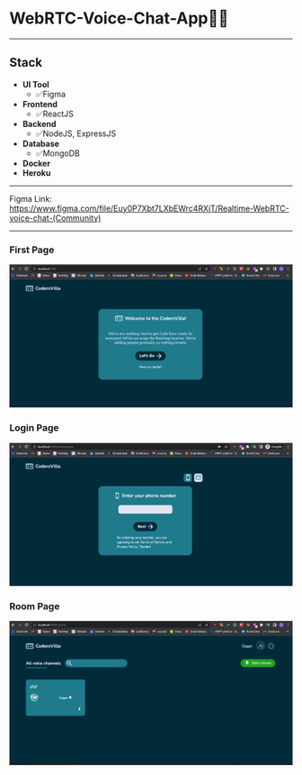 # WebRTC-Voice-Chat-App🚀🚀
-----------------------------------------------------------------------------------
## Stack
- **UI Tool**
  - ✅Figma 
- **Frontend**
  - ✅ReactJS
- **Backend**
  - ✅NodeJS, ExpressJS
- **Database**
  - ✅MongoDB
- **Docker**
- **Heroku**

-----------------------------------------------------------------------------------
Figma Link: https://www.figma.com/file/Euy0P7Xbt7LXbEWrc4RXjT/Realtime-WebRTC-voice-chat-(Community)

-----------------------------------------------------------------------------------
### First Page
<img src="./images/StartingPage.png" alt="one" />

### Login Page
<img src="./images/LoginPage.png" alt="one" />

### Room Page
<img src="./images/Output.png" alt="one" />
